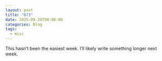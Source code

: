 ```yaml
---
layout: post
title: "673"
date: 2025-09-29T00:00:00
categories: Blog
tags:
  - misc
---
```

This hasn’t been the easiest week. I’ll likely write something longer next week.